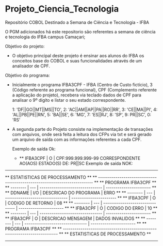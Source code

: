 # Projeto_Ciencia_Tecnologia
Repositório COBOL Destinado a Semana de Ciência e Tecnologia - IFBA

O PGM adicionados há este repositorio são referentes a semana de ciência e tecnologia do IFBA campus Camaçari;

Objetivo do projeto:
- O objetivo principal deste projeto é ensinar aos alunos do IFBA os conceitos base do COBOL e suas funcionalidades através de um analisador de CPF.

Objetivo do programa:
- Inicialmente o programa IFBA3CPF - IFBA (Centro de Custo fictício), 3 (Código referente ao programa funcional), CPF (Complemento referente a aplicação do projeto),
  recebera via teclado dados de CPF para analisar o 9º digito e listar o seu estado correspondente.

    1: 'DF||GO||MT||MS||TO',
    2: 'AC||AM||AP||PA||RO||RR',
    3: 'CE||MA||PI',
    4: 'AL||PB||PE||RN',
    5: 'BA||SE',
    6: 'MG',
    7: 'ES||RJ',
    8: 'SP',
    9: PR||SC',
    0: 'RS'
  
- A segunda parte do Projeto consiste na implementação de transações com arquivos, onde será feita a leitura dos CFPs via txt e será gerado um arquivo de saída com as informações referentes a cada CPF.

  Exemplo de saída Ok:
  -  ** IFBA3CPF | O | CPF:999.999.999-99 CORRESPONDENTE AO(AOS) ESTADO(S) DE: PR||SC
  Exemplo de saída NOK:
*********************************************************************************
**                    ESTATISTICAS DE PROCESSAMENTO                            **
** --------------------------------------------------------------------------- **
**                         PROGRAMA IFBA3CPF                                   **
** -------- | --- | -------------------------------- | ----------------------- **
**  DDNAME  | I/O |     DESCRICAO DO PROGRAMA        |              ERRO       **
** -------- | --- | -------------------------------- | ----------------------- **
** IFBA3CPF |  O  | CODIGO DE RETORNO                |              08         **
** -------- | --- | -------------------------------- | ----------------------- **
** IFBA3CPF |  O  | CODIGO DO ERRO                   |              10         **
** -------- | --- | -------------------------------- | ----------------------- **
** IFBA3CPF |  O  | DESCRICAO MENSAGEM               |    DADOS INVALIDOS      **
** -------- | --- | -------------------------------- | ----------------------- **
**                         PROGRAMA IFBA3CPF                                   **
** --------------------------------------------------------------------------- **
**                    ESTATISTICAS DE PROCESSAMENTO                            **
*********************************************************************************
